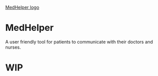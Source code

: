 [MedHelper logo](/logo.png)

# MedHelper
A user friendly tool for patients to communicate with their doctors and nurses.

# WIP